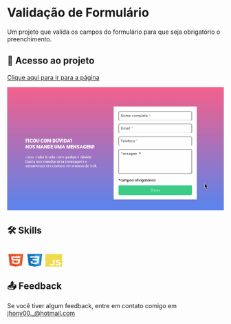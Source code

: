 # Validação de Formulário  
Um projeto que valida os campos do formulário para que seja obrigatório o preenchimento.

## 🔗 Acesso ao projeto
<a href="https://jhonyfreitasdev.github.io/projeto-validacao-de-formulario/">Clique aqui para ir para a página</a>

[<img src="src/image/validacao.gif">](https://jhonyfreitasdev.github.io/projeto-validacao-de-formulario)

## 🛠 Skills
<div style="display: inline_block"><br>
  <img align="center" alt="HTML" height="30" width="40" src="https://raw.githubusercontent.com/devicons/devicon/master/icons/html5/html5-original.svg">
  <img align="center" alt="CSS" height="30" width="40" src="https://raw.githubusercontent.com/devicons/devicon/master/icons/css3/css3-original.svg">
  <img align="center" alt="Js" height="30" width="40" src="https://raw.githubusercontent.com/devicons/devicon/master/icons/javascript/javascript-plain.svg">
</div>

## 📤 Feedback
Se você tiver algum feedback, entre em contato comigo em jhony00._@hotmail.com
